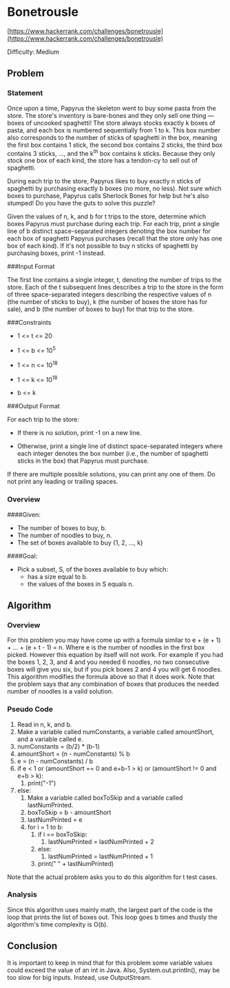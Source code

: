# Bonetrousle
[https://www.hackerrank.com/challenges/bonetrousle](https://www.hackerrank.com/challenges/bonetrousle)

Difficulty: Medium


## Problem
### Statement
Once upon a time, Papyrus the skeleton went to buy some pasta from the store. The store's inventory is bare-bones and they only sell one thing — boxes of uncooked spaghetti! The store always stocks exactly k boxes of pasta, and each box is numbered sequentially from 1 to k. This box number also corresponds to the number of sticks of spaghetti in the box, meaning the first box contains 1 stick, the second box contains 2 sticks, the third box contains 3 sticks, …, and the k<sup>th</sup> box contains k sticks. Because they only stock one box of each kind, the store has a tendon-cy to sell out of spaghetti.

During each trip to the store, Papyrus likes to buy exactly n sticks of spaghetti by purchasing exactly b boxes (no more, no less). Not sure which boxes to purchase, Papyrus calls Sherlock Bones for help but he's also stumped! Do you have the guts to solve this puzzle?

Given the values of n, k, and b for t trips to the store, determine which boxes Papyrus must purchase during each trip. For each trip, print a single line of b distinct space-separated integers denoting the box number for each box of spaghetti Papyrus purchases (recall that the store only has one box of each kind). If it's not possible to buy n sticks of spaghetti by purchasing  boxes, print -1 instead.

###Input Format

The first line contains a single integer, t, denoting the number of trips to the store.
Each of the t subsequent lines describes a trip to the store in the form of three space-separated integers describing the respective values of n (the number of sticks to buy), k (the number of boxes the store has for sale), and b (the number of boxes to buy) for that trip to the store.

###Constraints

* 1 <= t <= 20

* 1 <= b <= 10<sup>5</sup>

* 1 <= n <= 10<sup>18</sup>

* 1 <= k <= 10<sup>18</sup>

* b <= k

###Output Format

For each trip to the store:

* If there is no solution, print -1 on a new line.

* Otherwise, print a single line of  distinct space-separated integers where each integer denotes the box number (i.e., the number of spaghetti sticks in the box) that Papyrus must purchase.

If there are multiple possible solutions, you can print any one of them. Do not print any leading or trailing spaces.

### Overview
####Given:
* The number of boxes to buy, b.
* The number of noodles to buy, n.
* The set of boxes available to buy {1, 2, ..., k}

####Goal:
* Pick a subset, S, of the boxes available to buy which:
    * has a size equal to b.
    * the values of the boxes in S equals n.

## Algorithm

### Overview
<p>
For this problem you may have come up with a formula similar to e + (e + 1) + ... + (e + t - 1) = n.
Where e is the number of noodles in the first box picked. However this equation by itself will not work.
For example if you had the boxes 1, 2, 3, and 4 and you needed 6 noodles, no two consecutive boxes
will give you six, but if you pick boxes 2 and 4 you will get 6 noodles. This algorithm modifies the
formula above so that it does work. Note that the problem says that any combination of boxes that produces
the needed number of noodles is a valid solution.
</p>

### Pseudo Code
1. Read in n, k, and b.
2. Make a variable called numConstants, a variable called amountShort, and a variable called e.
3. numConstants = (b/2) * (b-1)
4. amountShort = (n - numConstants) % b
5. e = (n - numConstants) / b
6. if e < 1 or (amountShort == 0 and e+b-1 > k) or (amountShort != 0 and e+b > k):
    1. print("-1")
7. else:
    1. Make a variable called boxToSkip and a variable called lastNumPrinted.
    2. boxToSkip = b - amountShort
    3. lastNumPrinted = e
    4. for i = 1 to b:
        1. if i == boxToSkip:
            1. lastNumPrinted = lastNumPrinted + 2
        2. else:
            1. lastNumPrinted = lastNumPrinted + 1
        3. print(" " + lastNumPrinted)

Note that the actual problem asks you to do this algorithm for t test cases.

### Analysis
<p>
Since this algorithm uses mainly math, the largest part of the code is the loop that prints
the list of boxes out. This loop goes b times and thusly the algorithm's time complexity is O(b).
</p>

## Conclusion
<p>
It is important to keep in mind that for this problem some variable values could exceed
the value of an int in Java. Also, System.out.println(), may be too slow for big inputs.
Instead, use OutputStream.
</p>